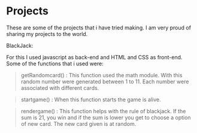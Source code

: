 # Projects
These are some of the projects that i have tried making. I am very proud of sharing my projects to the world.

BlackJack:

For this I used javascript as back-end and HTML and CSS as front-end. Some of the functions that i used were: 

> getRandomcard() : This function used the math module. With this random number were generated between 1 to 11. Each number were associated with different cards.

> startgame() : When this function starts the game is alive.

> rendergame() : This function helps with the rule of blackjack. If the sum is 21, you win and if the sum is lower you get to choose a option of new card. The new card given is at random.

